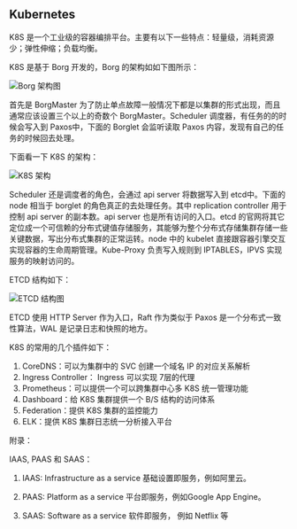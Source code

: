 ## Kubernetes

K8S 是一个工业级的容器编排平台。主要有以下一些特点：轻量级，消耗资源少；弹性伸缩；负载均衡。

K8S 是基于 Borg 开发的，Borg 的架构如如下图所示：

![Borg 架构图](http://img.programya.com/20200106233509.png)

首先是 BorgMaster 为了防止单点故障一般情况下都是以集群的形式出现，而且通常应该设置三个以上的奇数个 BorgMaster。Scheduler 调度器，有任务的的时候会写入到 Paxos中，下面的 Borglet 会监听读取 Paxos 内容，发现有自己的任务的时候回去处理。

下面看一下 K8S 的架构：

![K8S 架构](http://img.programya.com/20200107215538.png)

Scheduler 还是调度者的角色，会通过 api server 将数据写入到 etcd中。下面的 node 相当于 borglet 的角色真正的去处理任务。其中 replication controller 用于控制 api server 的副本数。api server 也是所有访问的入口。etcd 的官网将其它定位成一个可信赖的分布式键值存储服务，其能够为整个分布式存储集群存储一些关键数据，写出分布式集群的正常运转。node 中的 kubelet 直接跟容器引擎交互实现容器的生命周期管理。Kube-Proxy 负责写入规则到 IPTABLES，IPVS 实现服务的映射访问的。

ETCD 结构如下：

![ETCD 结构图](http://img.programya.com/20200107221104.png)

ETCD 使用 HTTP Server 作为入口，Raft 作为类似于 Paxos 是一个分布式一致性算法，WAL 是记录日志和快照的地方。

K8S 的常用的几个插件如下：

1. CoreDNS：可以为集群中的 SVC 创建一个域名 IP 的对应关系解析
2. Ingress Controller： Ingress 可以实现 7层的代理
3. Prometheus：可以提供一个可以跨集群中心多 K8S 统一管理功能
4. Dashboard：给 K8S 集群提供一个 B/S 结构的访问体系
5. Federation：提供 K8S  集群的监控能力
6. ELK：提供 K8S 集群日志统一分析接入平台





附录：

IAAS, PAAS 和 SAAS：

1. IAAS: Infrastructure as a service 基础设置即服务，例如阿里云。

2. PAAS: Platform as a service 平台即服务，例如Google App Engine。

3. SAAS: Software as a service 软件即服务， 例如 Netflix 等